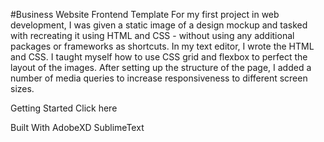 #Business Website Frontend Template
For my first project in web development, I was given a static image of a design mockup and tasked with recreating it using HTML and CSS - without using any additional packages or frameworks as shortcuts. In my text editor, I wrote the HTML and CSS. I taught myself how to use CSS grid and flexbox to perfect the layout of the images. After setting up the structure of the page, I added a number of media queries to increase responsiveness to different screen sizes.


Getting Started
Click here

Built With
AdobeXD
SublimeText
